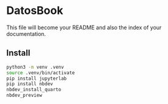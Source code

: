# DatosBook


<!-- WARNING: THIS FILE WAS AUTOGENERATED! DO NOT EDIT! -->

This file will become your README and also the index of your
documentation.

## Install

``` sh
python3 -m venv .venv
source .venv/bin/activate
pip install jupyterlab
pip install nbdev
nbdev_install_quarto
nbdev_preview
```
